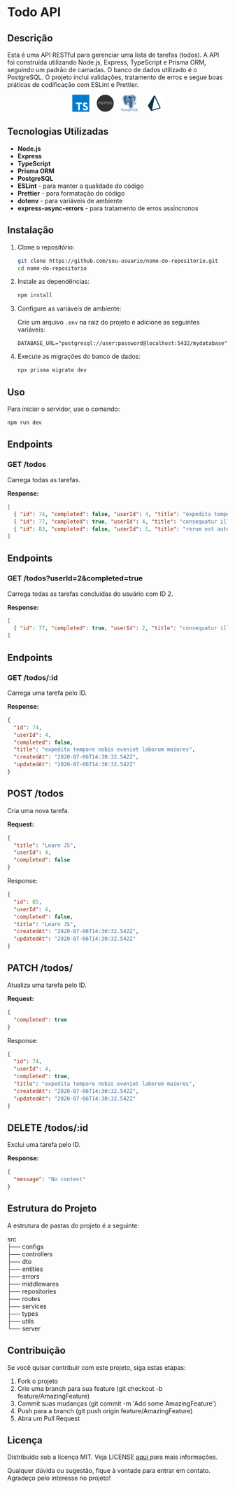 # Todo API

## Descrição

Esta é uma API RESTful para gerenciar uma lista de tarefas (todos). A API foi construída utilizando Node.js, Express, TypeScript e Prisma ORM, seguindo um padrão de camadas. O banco de dados utilizado é o PostgreSQL. O projeto inclui validações, tratamento de erros e segue boas práticas de codificação com ESLint e Prettier.

<div align="center">
    <img src="https://github.com/mfcastilho/react_todo-app-api/blob/master/docs/images/typescript_logo.png" alt="TypeScript" width="40" height="40"/>
    &nbsp;&nbsp;
    <img src="https://github.com/mfcastilho/react_todo-app-api/blob/master/docs/images/express-js.png" alt="Express" width="40" height="40"/>
    &nbsp;&nbsp;
    <img src="https://github.com/mfcastilho/react_todo-app-api/blob/master/docs/images/postgresql_logo.png" alt="PostgreSQL" width="40" height="40"/>
    &nbsp;&nbsp;
    <img src="https://github.com/mfcastilho/react_todo-app-api/blob/master/docs/images/prisma_logo.png" alt="Prisma" width="40" height="40"/>
</div>


## Tecnologias Utilizadas

- **Node.js**
- **Express**
- **TypeScript**
- **Prisma ORM**
- **PostgreSQL**
- **ESLint** - para manter a qualidade do código
- **Prettier** - para formatação do código
- **dotenv** - para variáveis de ambiente
- **express-async-errors** - para tratamento de erros assíncronos

## Instalação

1. Clone o repositório:

    ```bash
    git clone https://github.com/seu-usuario/nome-do-repositorio.git
    cd nome-do-repositorio
    ```

2. Instale as dependências:

    ```bash
    npm install
    ```

3. Configure as variáveis de ambiente:

    Crie um arquivo `.env` na raiz do projeto e adicione as seguintes variáveis:

    ```env
    DATABASE_URL="postgresql://user:password@localhost:5432/mydatabase"
    ```

4. Execute as migrações do banco de dados:

    ```bash
    npx prisma migrate dev
    ```

## Uso

Para iniciar o servidor, use o comando:

```bash
npm run dev
```

## Endpoints

### GET /todos
Carrega todas as tarefas.

**Response:**
```json
[
  { "id": 74, "completed": false, "userId": 4, "title": "expedita tempore nobis eveniet laborum maiores", "createdAt": "2020-07-06T14:30:32.542Z", "updatedAt": "2020-07-06T14:30:32.542Z" },
  { "id": 77, "completed": true, "userId": 4, "title": "consequatur illum asperiores", "createdAt": "2020-07-06T14:30:32.542Z", "updatedAt": "2020-07-06T14:30:32.542Z" },
  { "id": 83, "completed": false, "userId": 5, "title": "rerum est autem sunt rem eveniet architecto", "createdAt": "2020-07-06T14:30:32.542Z", "updatedAt": "2020-07-06T14:30:32.542Z" }
]
```
## Endpoints

### GET /todos?userId=2&completed=true
Carrega todas as tarefas concluídas do usuário com ID 2.

**Response:**
```json
[
  { "id": 77, "completed": true, "userId": 2, "title": "consequatur illum asperiores", "createdAt": "2020-07-06T14:30:32.542Z", "updatedAt": "2020-07-06T14:30:32.542Z" }
]
```
## Endpoints

### GET /todos/:id
Carrega uma tarefa pelo ID.

**Response:**
```json
{
  "id": 74,
  "userId": 4,
  "completed": false,
  "title": "expedita tempore nobis eveniet laborum maiores",
  "createdAt": "2020-07-06T14:30:32.542Z",
  "updatedAt": "2020-07-06T14:30:32.542Z"
}
```
## POST /todos
Cria uma nova tarefa.

**Request:**
```json
{
  "title": "Learn JS",
  "userId": 4,
  "completed": false
}
```
Response:
```json
{
  "id": 85,
  "userId": 4,
  "completed": false,
  "title": "Learn JS",
  "createdAt": "2020-07-06T14:30:32.542Z",
  "updatedAt": "2020-07-06T14:30:32.542Z"
}
```

## PATCH /todos/
Atualiza uma tarefa pelo ID.

**Request:**
```json
{
  "completed": true
}
```

Response:
```json
{
  "id": 74,
  "userId": 4,
  "completed": true,
  "title": "expedita tempore nobis eveniet laborum maiores",
  "createdAt": "2020-07-06T14:30:32.542Z",
  "updatedAt": "2020-07-06T14:30:32.542Z"
}
``` 
## DELETE /todos/:id
Exclui uma tarefa pelo ID.

**Response:**
```json
{
  "message": "No content"
}
```


## Estrutura do Projeto

A estrutura de pastas do projeto é a seguinte:

src  
├── configs  
├── controllers  
├── dto  
├── entities  
├── errors  
├── middlewares  
├── repositories  
├── routes  
├── services  
├── types  
├── utils  
└── server  

## Contribuição

Se você quiser contribuir com este projeto, siga estas etapas:

1. Fork o projeto
2. Crie uma branch para sua feature (git checkout -b feature/AmazingFeature)
3. Commit suas mudanças (git commit -m 'Add some AmazingFeature')
4. Push para a branch (git push origin feature/AmazingFeature)
5. Abra um Pull Request

## Licença

Distribuído sob a licença MIT. Veja LICENSE <a href="https://github.com/mfcastilho/react_todo-app-api/blob/master/LICENSE"> aqui </a> para mais informações.

Qualquer dúvida ou sugestão, fique à vontade para entrar em contato. Agradeço pelo interesse no projeto!
